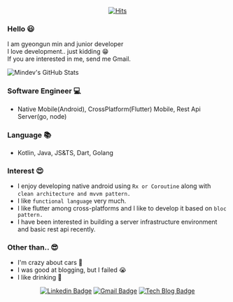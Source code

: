<div align=center>

[![Hits](https://hits.seeyoufarm.com/api/count/incr/badge.svg?url=https%3A%2F%2Fgithub.com%2Fmkw8263)](https://hits.seeyoufarm.com)
</div>

### Hello :smiley:
I am gyeongun min and junior developer <br>
I love development.. just kidding :grin: <br>
If you are interested in me, send me Gmail.

![Mindev's GitHub Stats](https://github-readme-stats.vercel.app/api?username=mkw8263&show_icons=true&theme=highcontrast)

### Software Engineer :computer:
- Native Mobile(Android), CrossPlatform(Flutter) Mobile, Rest Api Server(go, node)

### Language :books:
- Kotlin, Java, JS&TS, Dart, Golang

### Interest :heart_eyes:
- I enjoy developing native android using `Rx or Coroutine` along with `clean architecture and mvvm pattern.`
- I like `functional language` very much.
- I like flutter among cross-platforms and I like to develop it based on `bloc pattern.`
- I have been interested in building a server infrastructure environment and basic rest api recently.

### Other than.. :sunglasses:
- I'm crazy about cars :red_car:
- I was good at blogging, but I failed :sob:
- I like drinking :beers:
<div align=center>
  
[![Linkedin Badge](https://img.shields.io/badge/-LinkedIn-blue?style=flat-square&logo=Linkedin&logoColor=white&link=https://www.linkedin.com/in/mindev/)](https://www.linkedin.com/in/mindev/)
[![Gmail Badge](https://img.shields.io/badge/Gmail-d14836?style=flat-square&logo=Gmail&logoColor=white&link=mailto:ruddns8213@gmail.com)](mailto:ruddns8213@gmail.com)
[![Tech Blog Badge](http://img.shields.io/badge/-Tech%20blog-lightgrey?style=flat-square&logo=medium&link=https://medium.com/@ruddns8213/)](https://medium.com/@ruddns8213/)
</div>

